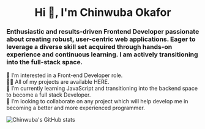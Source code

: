 <h1 align="center">Hi 👋, I'm Chinwuba Okafor</h1>

<h3>Enthusiastic and results-driven Frontend Developer passionate about creating robust, user-centric web applications. Eager to leverage a diverse skill set acquired through hands-on experience and continuous
learning. I am actively transitioning into the full-stack space. </h3>

👀 I’m interested in a Front-end Developer role.</br>
👨‍💻 All of my projects are available HERE.</br>
🌱 I’m currently learning JavaScript and transitioning into the backend space to become a full stack Developer.</br>
💞️ I’m looking to collaborate on any project which will help develop me in becoming a better and more experienced programmer.</br>

![Chinwuba's GitHub stats](https://github-readme-stats.vercel.app/api?username=chubicode&show_icons=true&theme=radical)






